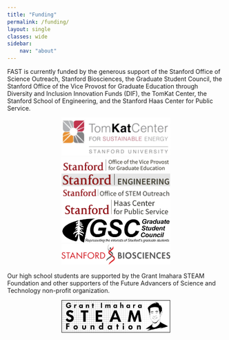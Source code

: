 ```yaml
---
title: "Funding"
permalink: /funding/
layout: single
classes: wide
sidebar:
    nav: "about"
---
```


FAST is currently funded by the generous support of
the Stanford Office of Science Outreach,
Stanford Biosciences,
the Graduate Student Council,
the Stanford Office of the Vice Provost for Graduate Education through Diversity and Inclusion Innovation Funds (DIF),
the TomKat Center,
the Stanford School of Engineering,
and the Stanford Haas Center for Public Service.

<p align="center">
    <img src="/assets/images/funding_logos/TomKat.jpeg" width="50%" /> 
    <img src="/assets/images/funding_logos/StanfordVPGE.png" width="50%" /> <br>
    <img src="/assets/images/funding_logos/StanfordSoE.png" width="50%" /> 
    <img src="/assets/images/funding_logos/StanfordOfficeofSTEMOutreach.png" width="50%" /> <br>
    <img src="/assets/images/funding_logos/StanfordHaas.png" width="50%" /> 
    <img src="/assets/images/funding_logos/StanfordGraduateStudentCouncil.png" width="50%" /> <br>
    <img src="/assets/images/funding_logos/StanfordBiosciences.png" width="50%" /> 
</p>

Our high school students are supported by
the Grant Imahara STEAM Foundation 
and other supporters of the Future Advancers of Science and Technology non-profit organization.

<p align="center">
    <img src="/assets/images/funding_logos/GrantImaharaSTEAMFoundation.png" width="50%" />
</p>